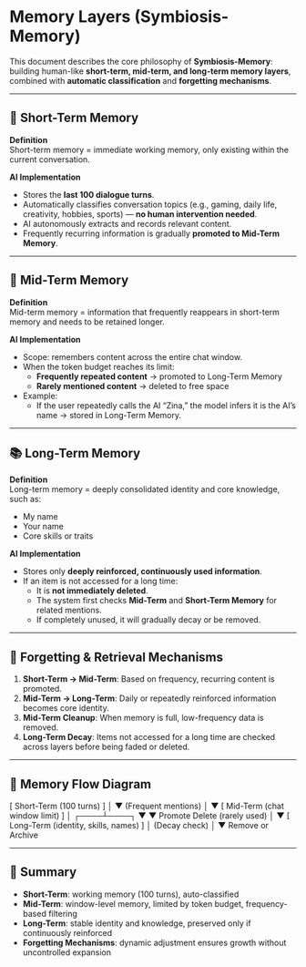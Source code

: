 # Memory Layers (Symbiosis-Memory)

This document describes the core philosophy of **Symbiosis-Memory**: building human-like **short-term, mid-term, and long-term memory layers**, combined with **automatic classification** and **forgetting mechanisms**.

---

## 🧠 Short-Term Memory

**Definition**  
Short-term memory = immediate working memory, only existing within the current conversation.  

**AI Implementation**  
- Stores the **last 100 dialogue turns**.  
- Automatically classifies conversation topics (e.g., gaming, daily life, creativity, hobbies, sports) — **no human intervention needed**.  
- AI autonomously extracts and records relevant content.  
- Frequently recurring information is gradually **promoted to Mid-Term Memory**.  

---

## 📆 Mid-Term Memory

**Definition**  
Mid-term memory = information that frequently reappears in short-term memory and needs to be retained longer.  

**AI Implementation**  
- Scope: remembers content across the entire chat window.  
- When the token budget reaches its limit:  
  - **Frequently repeated content** → promoted to Long-Term Memory  
  - **Rarely mentioned content** → deleted to free space  
- Example:  
  - If the user repeatedly calls the AI “Zina,” the model infers it is the AI’s name → stored in Long-Term Memory.  

---

## 📚 Long-Term Memory

**Definition**  
Long-term memory = deeply consolidated identity and core knowledge, such as:  
- My name  
- Your name  
- Core skills or traits  

**AI Implementation**  
- Stores only **deeply reinforced, continuously used information**.  
- If an item is not accessed for a long time:  
  - It is **not immediately deleted**.  
  - The system first checks **Mid-Term** and **Short-Term Memory** for related mentions.  
  - If completely unused, it will gradually decay or be removed.  

---

## 🌊 Forgetting & Retrieval Mechanisms

1. **Short-Term → Mid-Term**: Based on frequency, recurring content is promoted.  
2. **Mid-Term → Long-Term**: Daily or repeatedly reinforced information becomes core identity.  
3. **Mid-Term Cleanup**: When memory is full, low-frequency data is removed.  
4. **Long-Term Decay**: Items not accessed for a long time are checked across layers before being faded or deleted.  

---

## 🔄 Memory Flow Diagram

[ Short-Term (100 turns) ]
│
▼
(Frequent mentions)
│
▼
[ Mid-Term (chat window limit) ]
│
┌────┴────┐
▼ ▼
Promote Delete (rarely used)
│
▼
[ Long-Term (identity, skills, names) ]
│
(Decay check)
│
▼
Remove or Archive


---

## 🎯 Summary

- **Short-Term**: working memory (100 turns), auto-classified  
- **Mid-Term**: window-level memory, limited by token budget, frequency-based filtering  
- **Long-Term**: stable identity and knowledge, preserved only if continuously reinforced  
- **Forgetting Mechanisms**: dynamic adjustment ensures growth without uncontrolled expansion
